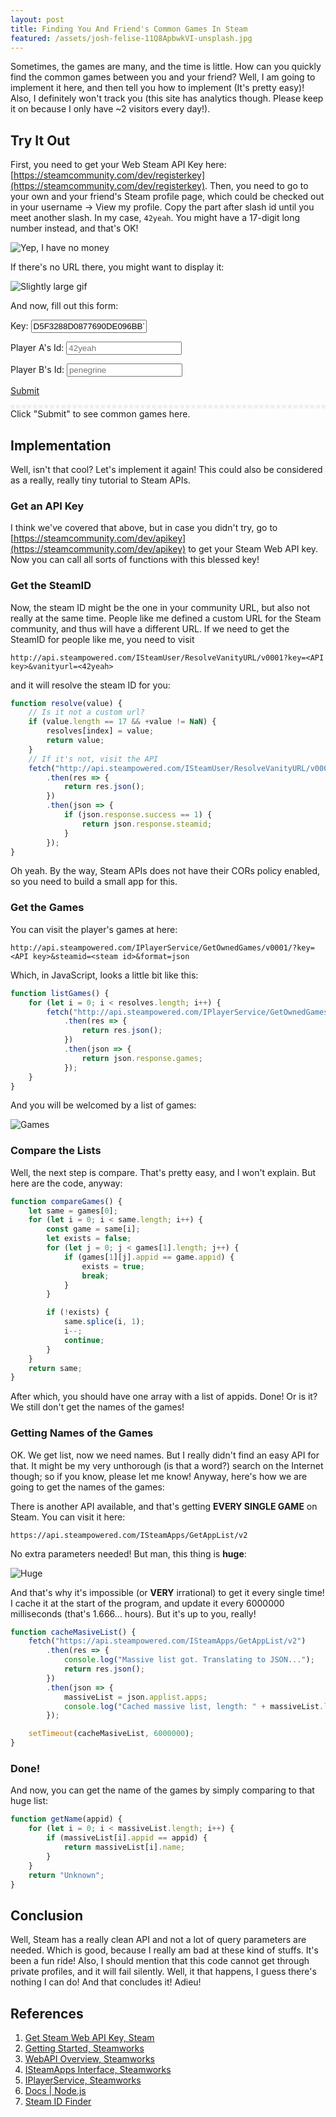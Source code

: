 ```yaml
---
layout: post
title: Finding You And Friend's Common Games In Steam
featured: /assets/josh-felise-11Q8ApbwkVI-unsplash.jpg
---
```


Sometimes, the games are many, and the time is little. How can you quickly find the common games between you and your friend? Well, I am going to implement it here, and then tell you how to implement (It's pretty easy)! Also, I definitely won't track you (this site has analytics though. Please keep it on because I only have ~2 visitors every day!).

## Try It Out

First, you need to get your Web Steam API Key here: [https://steamcommunity.com/dev/registerkey](https://steamcommunity.com/dev/registerkey). Then, you need to go to your own and your friend's Steam profile page, which could be checked out in your username → View my profile. Copy the part after slash id until you meet another slash. In my case, `42yeah`. You might have a 17-digit long number instead, and that's OK!

![Yep, I have no money](/assets/scg/no.money.gif)

If there's no URL there, you might want to display it:

![Slightly large gif](/assets/scg/url.gif)

And now, fill out this form:

Key: <input id="key" placeholder="A4Z3588D0877690DE296EF735A2813Z3" value="D5F3288D0877690DE096BB735A2616A3">

Player A's Id: <input id="a" placeholder="42yeah">

Player B's Id: <input id="b" placeholder="penegrine">

[Submit](javascript:submit())
<script src="/assets/scg/client.js"></script>

<style>
.list {
    max-height: 20em;
    overflow: scroll;
    border-top: 3px dashed #efefef;
    border-bottom: 3px dashed #efefef;
}

.list-item {
    margin-top: -1px;
    text-align: center;
    border: 1px solid #eeeeee;
    color: #333;
    padding: 0.2em;
}

.list-item:hover {
    background-color: aliceblue;
}
</style>

<div class="list" id="list">
</div>
<span id="common">Click "Submit" to see common games here.</span>

## Implementation

Well, isn't that cool? Let's implement it again! This could also be considered as a really, really tiny tutorial to Steam APIs.

### Get an API Key

I think we've covered that above, but in case you didn't try, go to [https://steamcommunity.com/dev/apikey](https://steamcommunity.com/dev/apikey) to get your Steam Web API key. Now you can call all sorts of functions with this blessed key!

### Get the SteamID

Now, the steam ID might be the one in your community URL, but also not really at the same time. People like me defined a custom URL for the Steam community, and thus will have a different URL. If we need to get the SteamID for people like me, you need to visit

```
http://api.steampowered.com/ISteamUser/ResolveVanityURL/v0001?key=<API key>&vanityurl=<42yeah>
```

and it will resolve the steam ID for you:

```js
function resolve(value) {
    // Is it not a custom url?
    if (value.length == 17 && +value != NaN) {
        resolves[index] = value;
        return value;
    }
    // If it's not, visit the API
    fetch("http://api.steampowered.com/ISteamUser/ResolveVanityURL/v0001?key=" + key + "&vanityurl=" + value)
        .then(res => {
            return res.json();
        })
        .then(json => {
            if (json.response.success == 1) {
                return json.response.steamid;
            }
        });
}
```

Oh yeah. By the way, Steam APIs does not have their CORs policy enabled, so you need to build a small app for this.

### Get the Games

You can visit the player's games at here:

```
http://api.steampowered.com/IPlayerService/GetOwnedGames/v0001/?key=<API key>&steamid=<steam id>&format=json
```

Which, in JavaScript, looks a little bit like this:

```js
function listGames() {
    for (let i = 0; i < resolves.length; i++) {
        fetch("http://api.steampowered.com/IPlayerService/GetOwnedGames/v0001/?key=" + key + "&steamid=" + resolves[i] + "&format=json")
            .then(res => {
                return res.json();
            })
            .then(json => {
                return json.response.games;
            });
    }        
}
```

And you will be welcomed by a list of games:

![Games](/assets/scg/games.png)

### Compare the Lists

Well, the next step is compare. That's pretty easy, and I won't explain. But here are the code, anyway:

```js
function compareGames() {
    let same = games[0];
    for (let i = 0; i < same.length; i++) {
        const game = same[i];
        let exists = false;
        for (let j = 0; j < games[1].length; j++) {
            if (games[1][j].appid == game.appid) {
                exists = true;
                break;
            }
        }

        if (!exists) {
            same.splice(i, 1);
            i--;
            continue;
        }
    }
    return same;
}
```

After which, you should have one array with a list of appids. Done! Or is it? We still don't get the names of the games!

### Getting Names of the Games

OK. We get list, now we need names. But I really didn't find an easy API for that. It might be my very unthorough (is that a word?) search on the Internet though; so if you know, please let me know! Anyway, here's how we are going to get the names of the games:

There is another API available, and that's getting __EVERY SINGLE GAME__ on Steam. You can visit it here:

```
https://api.steampowered.com/ISteamApps/GetAppList/v2
```

No extra parameters needed! But man, this thing is __huge__:

![Huge](/assets/scg/huge.png)

And that's why it's impossible (or __VERY__ irrational) to get it every single time! I cache it at the start of the program, and update it every 6000000 milliseconds (that's 1.666... hours). But it's up to you, really!

```js
function cacheMasiveList() {
    fetch("https://api.steampowered.com/ISteamApps/GetAppList/v2")
        .then(res => {
            console.log("Massive list got. Translating to JSON...");
            return res.json();
        })
        .then(json => {
            massiveList = json.applist.apps;
            console.log("Cached massive list, length: " + massiveList.length);
        });

    setTimeout(cacheMasiveList, 6000000);
}
```

### Done!

And now, you can get the name of the games by simply comparing to that huge list:

```js
function getName(appid) {
    for (let i = 0; i < massiveList.length; i++) {
        if (massiveList[i].appid == appid) {
            return massiveList[i].name;
        }
    }
    return "Unknown";
}
```

## Conclusion

Well, Steam has a really clean API and not a lot of query parameters are needed. Which is good, because I really am bad at these kind of stuffs. It's been a fun ride! Also, I should mention that this code cannot get through private profiles, and it will fail silently. Well, it that happens, I guess there's nothing I can do! And that concludes it! Adieu!

## References

1. [Get Steam Web API Key, Steam](https://steamcommunity.com/dev/apikey)
2. [Getting Started, Steamworks](https://partner.steamgames.com/doc/gettingstarted)
3. [WebAPI Overview, Steamworks](https://partner.steamgames.com/doc/webapi_overview)
4. [ISteamApps Interface, Steamworks](https://partner.steamgames.com/doc/webapi/ISteamApps)
5. [IPlayerService, Steamworks](https://partner.steamgames.com/doc/webapi/IPlayerService)
6. [Docs | Node.js](https://nodejs.org/en/docs/)
7. [Steam ID Finder](https://steamidfinder.com/)
